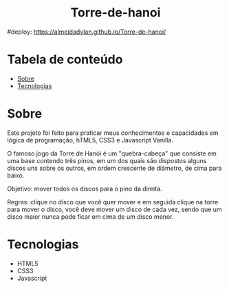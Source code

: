 <h1 align="center"> Torre-de-hanoi </h1>

#deploy: https://almeidadylan.github.io/Torre-de-hanoi/

# Tabela de conteúdo

- [Sobre](#Sobre)
- [Tecnologias](#Tecnologias)

# Sobre
Este projeto foi feito para praticar meus conhecimentos e capacidades em lógica de programação, hTML5, CSS3 e Javascript Vanilla.

O famoso jogo da Torre de Hanói é um "quebra-cabeça" que consiste em uma base contendo três pinos, em um dos quais são dispostos alguns discos uns sobre os outros, em ordem crescente de diâmetro, de cima para baixo.

Objetivo: mover todos os discos para o pino da direita.

Regras: clique no disco que você quer mover e em seguida clique na torre para mover o disco, você deve mover um disco de cada vez, sendo que um disco maior nunca pode ficar em cima de um disco menor.

# Tecnologias
 - HTML5
 - CSS3
 - Javascript
